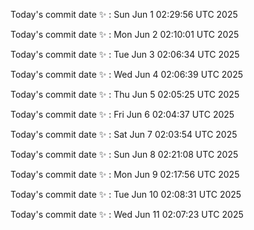 Today's commit date ✨ : Sun Jun 1 02:29:56 UTC 2025 

Today's commit date ✨ : Mon Jun 2 02:10:01 UTC 2025 

Today's commit date ✨ : Tue Jun 3 02:06:34 UTC 2025 

Today's commit date ✨ : Wed Jun 4 02:06:39 UTC 2025 

Today's commit date ✨ : Thu Jun 5 02:05:25 UTC 2025 

Today's commit date ✨ : Fri Jun 6 02:04:37 UTC 2025 

Today's commit date ✨ : Sat Jun 7 02:03:54 UTC 2025 

Today's commit date ✨ : Sun Jun 8 02:21:08 UTC 2025 

Today's commit date ✨ : Mon Jun 9 02:17:56 UTC 2025 

Today's commit date ✨ : Tue Jun 10 02:08:31 UTC 2025 

Today's commit date ✨ : Wed Jun 11 02:07:23 UTC 2025 


